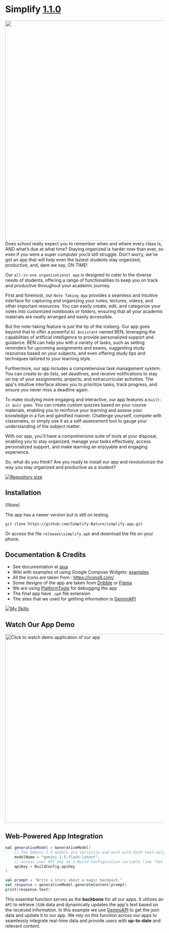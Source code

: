 
# Simplify [1.1.0](https://github.com/SuperMarius409/Simplifie)

<img align="right" height="700" src="https://github.com/Simplify-Nature/simplify.app/blob/main/assets/phone.png"/>

Does school really expect you to remember when and where every class is, AND what’s due at what time?
Staying organized is harder now than ever, so even if you were a super computer you’d still struggle.
Don’t worry, we’ve got an app that will help even the laziest students stay organized, productive, and, dare we say, ON TIME!

Our `all-in-one organizational app` is designed to cater to the diverse needs of students, offering a range of functionalities to keep you on track and productive throughout your academic journey.

First and foremost, our `Note Taking App` provides a seamless and intuitive interface for capturing and organizing your notes, lectures, videos, and other important resources. You can easily create, edit, and categorize your notes into customized notebooks or folders, ensuring that all your academic materials are neatly arranged and easily accessible.

But the note-taking feature is just the tip of the iceberg. Our app goes beyond that to offer a powerful `AI Assistant` named BEN, leveraging the capabilities of artificial intelligence to provide personalized support and guidance. BEN can help you with a variety of tasks, such as setting reminders for upcoming assignments and exams, suggesting study resources based on your subjects, and even offering study tips and techniques tailored to your learning style.

Furthermore, our app includes a comprehensive task management system. You can create to-do lists, set deadlines, and receive notifications to stay on top of your assignments, projects, and extracurricular activities. The app's intuitive interface allows you to prioritize tasks, track progress, and ensure you never miss a deadline again.

To make studying more engaging and interactive, our app features a `built-in quiz game`. You can create custom quizzes based on your course materials, enabling you to reinforce your learning and assess your knowledge in a fun and gamified manner. Challenge yourself, compete with classmates, or simply use it as a self-assessment tool to gauge your understanding of the subject matter.

With our app, you'll have a comprehensive suite of tools at your disposal, enabling you to stay organized, manage your tasks effectively, access personalized support, and make learning an enjoyable and engaging experience.

So, what do you think? Are you ready to install our app and revolutionize the way you stay organized and productive as a student?

[![Repository size](https://img.shields.io/github/repo-size/kivymd/kivymd.svg)](https://github.com/SuperMarius409)

## Installation

[!Note]

The app has a newer version but is still on testing.

```bash
git clone https://github.com/Simplify-Nature/simplify.app.git
```
Or access the file `releases\simplify.apk` and download the file on your phone.

## Documentation & Credits

- See documentation at [java](https://docs.oracle.com/en/java/)
- Wiki with examples of using Google Compose Widgets: [examples](https://developer.android.com/samples)
- All the icons are taken from : https://icons8.com/
- Some designs of the app are taken from [Dribble](https://dribbble.com/) or [Figma](https://www.figma.com/)
- We are using [PlatformTools](https://developer.android.com/tools/releases/platform-tools) for debugging the app
- The final app have `.apk` file extension
- The sites that we used for gething information is [GeminiAPI](https://ai.google.dev/gemini-api/docs/api-key)

[![My Skills](https://skillicons.dev/icons?i=java,kotlin,firebase,gcp,androidstudio,ae,ps,ai)](https://skillicons.dev)

## Watch Our App Demo




<p align="left">
  <a href="https://drive.google.com/drive/folders/1A7GXL60SCmtimJzcJ3N-p_kYNe0b0Z-I?usp=sharing">
    <img 
        width="600" 
        src="https://preview.redd.it/okay-so-apparently-theres-an-issue-with-loading-or-watching-v0-rsegol869zfb1.jpg?width=640&crop=smart&auto=webp&s=415b227aa5b73effa2dda1fe8a5fa603fa5667d1" 
        title="Click to watch demo application of our app"
    >
  </a>
</p>

## Web-Powered App Integration

```kotlin
val generativeModel = GenerativeModel(
    // The Gemini 1.5 models are versatile and work with both text-only and multimodal prompts
    modelName = "gemini-1.5-flash-latest",
    // Access your API key as a Build Configuration variable (see "Set up your API key" above)
    apiKey = BuildConfig.apiKey
)

val prompt = "Write a story about a magic backpack."
val response = generativeModel.generateContent(prompt)
print(response.text)
```

This essential function serves as the **backbone** for all our apps. It utilizes an `API` to retrieve `JSON` data and dynamically updates the app's text based on the received information. In this example we use [GeminiAPI](https://ai.google.dev/gemini-api/docs/api-key) to get the json data and update it to our app. We rely on this function across our apps to seamlessly integrate real-time data and provide users with **up-to-date** and relevant content.

